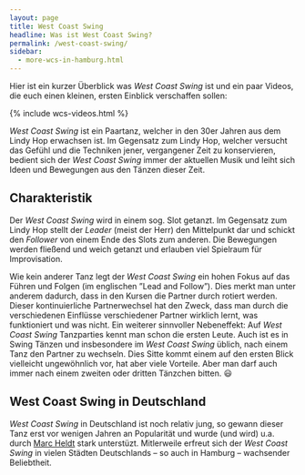 ```yaml
---
layout: page
title: West Coast Swing
headline: Was ist West Coast Swing?
permalink: /west-coast-swing/
sidebar:
  - more-wcs-in-hamburg.html
---
```


Hier ist ein kurzer Überblick was _West Coast Swing_ ist und ein paar Videos, die euch einen kleinen, ersten Einblick verschaffen sollen:

{% include wcs-videos.html %}

_West Coast Swing_ ist ein Paartanz, welcher in den 30er Jahren aus dem Lindy Hop erwachsen ist. Im Gegensatz zum Lindy Hop, welcher versucht das Gefühl und die Techniken jener, vergangener Zeit zu konservieren, bedient sich der _West Coast Swing_ immer der aktuellen Musik und leiht sich Ideen und Bewegungen aus den Tänzen dieser Zeit.

## Charakteristik

Der _West Coast Swing_ wird in einem sog. Slot getanzt. Im Gegensatz zum Lindy Hop stellt der _Leader_ (meist der Herr) den Mittelpunkt dar und schickt den _Follower_ von einem Ende des Slots zum anderen. Die Bewegungen werden fließend und weich getanzt und erlauben viel Spielraum für Improvisation.


Wie kein anderer Tanz legt der _West Coast Swing_ ein hohen Fokus auf das Führen und Folgen (im englischen ”Lead and Follow”). Dies merkt man unter anderem dadurch, dass in den Kursen die Partner durch rotiert werden. Dieser kontinuierliche Partnerwechsel hat den Zweck, dass man durch die verschiedenen Einflüsse verschiedener Partner wirklich lernt, was funktioniert und was nicht. Ein weiterer sinnvoller Nebeneffekt: Auf _West Coast Swing_ Tanzparties kennt man schon die ersten Leute. Auch ist es in Swing Tänzen und insbesondere im _West Coast Swing_ üblich, nach einem Tanz den Partner zu wechseln. Dies Sitte kommt einem auf den ersten Blick vielleicht ungewöhnlich vor, hat aber viele Vorteile. Aber man darf auch immer nach einem zweiten oder dritten Tänzchen bitten. 😃

## West Coast Swing in Deutschland

_West Coast Swing_ in Deutschland ist noch relativ jung, so gewann dieser Tanz erst vor wenigen Jahren an Popularität und wurde (und wird) u.a. durch [Marc Heldt](http://www.marcheldt.de) stark unterstüzt. Mitlerweile erfreut sich der _West Coast Swing_ in vielen Städten Deutschlands – so auch in Hamburg – wachsender Beliebtheit.
